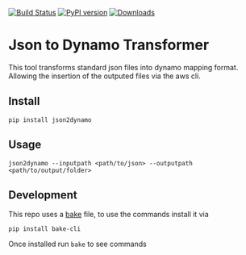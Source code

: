 [![Build Status](https://travis-ci.com/allankp/json2dynamo.svg?branch=master)](https://travis-ci.com/allankp/json2dynamo)
[![PyPI version](https://badge.fury.io/py/json2dynamo.svg)](https://badge.fury.io/py/json2dynamo)
[![Downloads](https://pepy.tech/badge/json2dynamo)](https://pepy.tech/project/json2dynamo)


# Json to Dynamo Transformer
This tool transforms standard json files into dynamo mapping format. 
Allowing the insertion of the outputed files via the aws cli.


## Install
`pip install json2dynamo`

## Usage
`json2dynamo --inputpath <path/to/json> --outputpath <path/to/output/folder>`

## Development
This repo uses a [bake](https://github.com/kennethreitz/bake) file, to use the commands install it via

`pip install bake-cli`

Once installed run `bake` to see commands